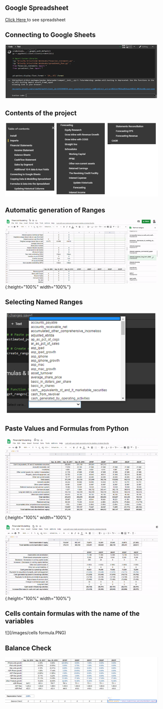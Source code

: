 ## Google Spreadsheet
[Click Here ](https://docs.google.com/spreadsheets/d/1oLiIFFNvMJMZeQ2VnxjL87y4xQOg0CwDKgdUCr-ERFo/edit?usp=sharing) to see spreadsheet

## Connecting to Google Sheets
![](/images/auth.PNG)

## Contents of the project
![](/images/contents.PNG)

## Automatic generation of Ranges
![](/images/gif4.gif){:height="100%" width="100%"}  

## Selecting Named Ranges
![](/images/ranges.PNG)

## Paste Values and Formulas from Python 
![](/images/gif1.gif){:height="100%" width="100%"}  

![](/images/gif3.gif){:height="100%" width="100%"}  

## Cells contain formulas with the name of the variables
![](/images/cells formula.PNG)

## Balance Check
![](/images/balance.PNG)
